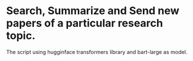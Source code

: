 # Search, Summarize and Send new papers of a particular research topic.
The script using hugginface transformers library and bart-large as model.
